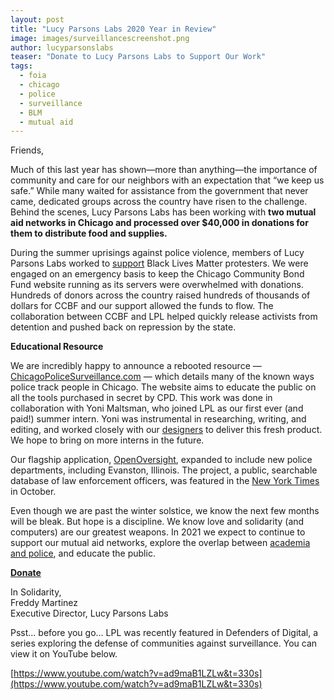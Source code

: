 ```yaml
---
layout: post
title: "Lucy Parsons Labs 2020 Year in Review"
image: images/surveillancescreenshot.png
author: lucyparsonslabs
teaser: "Donate to Lucy Parsons Labs to Support Our Work"
tags:
  - foia
  - chicago
  - police
  - surveillance
  - BLM
  - mutual aid
---
```


Friends,

Much of this last year has shown—more than anything—the importance of community and care for our neighbors with an expectation that “we keep us safe.” 
While many waited for assistance from the government that never came, dedicated groups across the country have risen to the challenge. 
Behind the scenes, Lucy Parsons Labs has been working with **two mutual aid networks in Chicago and 
processed over $40,000 in donations for them to distribute food and supplies.** 

During the summer uprisings against police violence, members of Lucy Parsons Labs worked to [support](https://lucyparsonslabs.com/posts/Black-Lives-Matter/)
Black Lives Matter protesters. We were engaged on an emergency basis to keep the Chicago Community Bond Fund website running as its servers were overwhelmed with donations. 
Hundreds of donors across the country raised hundreds of thousands of dollars for CCBF and our support allowed the funds to flow. 
The collaboration between CCBF and LPL helped quickly release activists from detention and pushed back on repression by the state. 

**Educational Resource**

We are incredibly happy to announce a rebooted resource — [ChicagoPoliceSurveillance.com](http://ChicagoPoliceSurveillance.com) — which details many of the known ways police track people in Chicago. 
The website aims to educate the public on all the tools purchased in secret by CPD. This work was done in collaboration with Yoni Maltsman, 
who joined LPL as our first ever (and paid!) summer intern. Yoni was instrumental in researching, writing, and editing, and worked closely with our 
[designers](https://studiothread.com/) to deliver this fresh product. We hope to bring on more interns in the future.

Our flagship application, [OpenOversight](https://openoversight.com/), expanded to include new police departments, including Evanston, Illinois. The project, a public, searchable database of 
law enforcement officers, was featured in the [New York Times](https://www.nytimes.com/2020/10/21/technology/facial-recognition-police.html) in October.

Even though we are past the winter solstice, we know the next few months will be bleak. But hope is a discipline.
We know love and solidarity (and computers) are our greatest weapons. In 2021 we expect to continue to support our mutual aid networks, 
explore the overlap between [academia and police](https://twitter.com/lucyparsonslabs/status/1338589394488467457), and educate the public. 

**[Donate](https://lucyparsonslabs.com/support/)**

In Solidarity,<br>
Freddy Martinez<br>
Executive Director, Lucy Parsons Labs


Psst... before you go… LPL was recently featured in Defenders of Digital, a series exploring the defense of communities against surveillance. You can view it on YouTube below.

[https://www.youtube.com/watch?v=ad9maB1LZLw&t=330s](https://www.youtube.com/watch?v=ad9maB1LZLw&t=330s)


